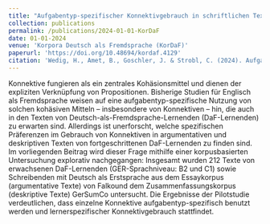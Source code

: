 ```yaml
---
title: "Aufgabentyp-spezifischer Konnektivgebrauch in schriftlichen Texten von DaF-Lernenden. Eine korpusbasierte Untersuchung"
collection: publications
permalink: /publications/2024-01-01-KorDaF
date: 01-01-2024
venue: 'Korpora Deutsch als Fremdsprache (KorDaF)'
paperurl: 'https://doi.org/10.48694/kordaf.4129'
citation: 'Wedig, H., Amet, B., Goschler, J. & Strobl, C. (2024). Aufgabentyp-spezifischer Konnektivgebrauch in schriftlichen Texten von DaF-Lernenden. Eine korpusbasierte Untersuchung. _Korpora Deutsch als Fremdsprache_, 4(2), 126–148. https://doi.org/10.48694/kordaf.4129'
---
```

Konnektive fungieren als ein zentrales Kohäsionsmittel und dienen der expliziten Verknüpfung von Propositionen. Bisherige Studien für Englisch als Fremdsprache weisen auf eine aufgabentyp-spezifische Nutzung von solchen kohäsiven Mitteln – insbesondere von Konnektiven – hin, die auch in den Texten von Deutsch-als-Fremdsprache-Lernenden (DaF-Lernenden) zu erwarten sind. Allerdings ist unerforscht, welche spezifischen Präferenzen im Gebrauch von Konnektiven in argumentativen und deskriptiven Texten von fortgeschrittenen DaF-Lernenden zu finden sind. Im vorliegenden Beitrag wird dieser Frage mithilfe einer korpusbasierten Untersuchung explorativ nachgegangen: Insgesamt wurden 212 Texte von erwachsenen DaF-Lernenden (GER-Sprachniveau: B2 und C1) sowie Schreibenden mit Deutsch als Erstsprache aus dem Essaykorpus (argumentative Texte) von Falkound dem Zusammenfassungskorpus (deskriptive Texte) GerSumCo untersucht. Die Ergebnisse der Pilotstudie verdeutlichen, dass einzelne Konnektive aufgabentyp-spezifisch benutzt werden und lernerspezifischer Konnektivgebrauch stattfindet.
